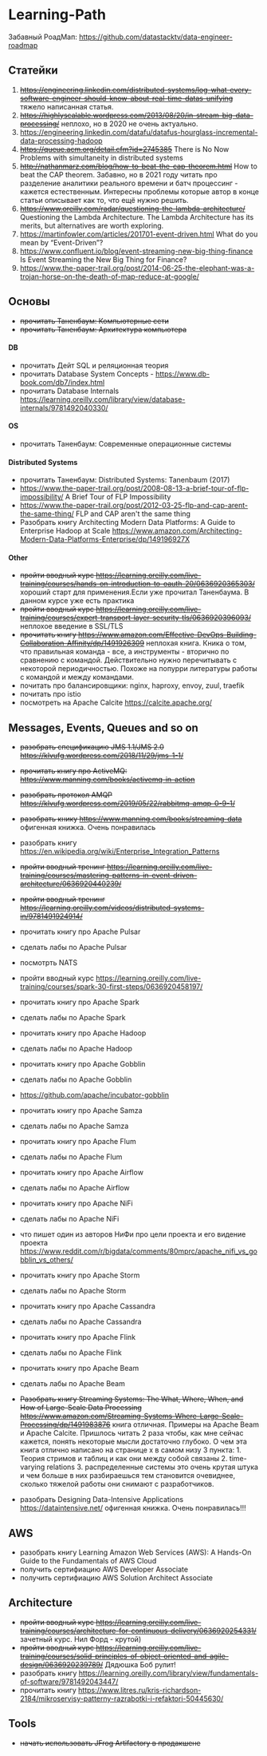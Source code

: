 # Learning-Path
Забавный РоадМап: https://github.com/datastacktv/data-engineer-roadmap
## Статейки
1. ~~https://engineering.linkedin.com/distributed-systems/log-what-every-software-engineer-should-know-about-real-time-datas-unifying~~ тяжело написанная статья. 
2. ~~https://highlyscalable.wordpress.com/2013/08/20/in-stream-big-data-processing/~~ неплохо, но в 2020 не очень актуально.
3. https://engineering.linkedin.com/datafu/datafus-hourglass-incremental-data-processing-hadoop
4. ~~https://queue.acm.org/detail.cfm?id=2745385~~ There is No Now Problems with simultaneity in distributed systems
5. ~~http://nathanmarz.com/blog/how-to-beat-the-cap-theorem.html~~ How to beat the CAP theorem. Забавно, но в 2021 году читать про разделение аналитики реального времени и батч процессинг - кажется  естественным. Интересны проблемы которые автор в конце статьи описывает как то, что ещё нужно решить.
6. ~~https://www.oreilly.com/radar/questioning-the-lambda-architecture/~~ Questioning the Lambda Architecture. The Lambda Architecture has its merits, but alternatives are worth exploring.
7. https://martinfowler.com/articles/201701-event-driven.html What do you mean by “Event-Driven”?
8. https://www.confluent.io/blog/event-streaming-new-big-thing-finance Is Event Streaming the New Big Thing for Finance?
9. https://www.the-paper-trail.org/post/2014-06-25-the-elephant-was-a-trojan-horse-on-the-death-of-map-reduce-at-google/

## Основы
* ~~прочитать Таненбаум: Компьютерные сети~~
* ~~прочитать Таненбаум: Архитектура компьютера~~

#### DB
* прочитать Дейт SQL и реляционная теория
* прочитать Database System Concepts -  https://www.db-book.com/db7/index.html
* прочитать Database Internals https://learning.oreilly.com/library/view/database-internals/9781492040330/
#### OS
* прочитать Таненбаум: Современные операционные системы
#### Distributed Systems
* прочитать Таненбаум: Distributed Systems: Tanenbaum (2017)
* https://www.the-paper-trail.org/post/2008-08-13-a-brief-tour-of-flp-impossibility/ A Brief Tour of FLP Impossibility
* https://www.the-paper-trail.org/post/2012-03-25-flp-and-cap-arent-the-same-thing/ FLP and CAP aren't the same thing
* Разобрать книгу Architecting Modern Data Platforms: A Guide to Enterprise Hadoop at Scale https://www.amazon.com/Architecting-Modern-Data-Platforms-Enterprise/dp/149196927X
#### Other
* ~~пройти вводный курс https://learning.oreilly.com/live-training/courses/hands-on-introduction-to-oauth-20/0636920365303/~~ хороший старт для применения.Если уже прочитал Таненбаума. В данном курсе уже есть практика
* ~~пройти вводный курс https://learning.oreilly.com/live-training/courses/expert-transport-layer-security-tls/0636920396093/~~ неплохое введение в SSL/TLS
* ~~прочитать книгу https://www.amazon.com/Effective-DevOps-Building-Collaboration-Affinity/dp/1491926309~~ неплохая книга. Кника о том, что правильная команда - все, а инструменты - вторично по сравнению с командой. Действительно нужно перечитывать с некоторой периодичностью. Похоже на попурри литературы работы с командой и между командами.
* почитать про балансировщики: nginx, haproxy, envoy, zuul, traefik
* почитать про istio
* посмотреть на Apache Calcite https://calcite.apache.org/

## Messages, Events, Queues and so on
* ~~разобрать спецификацию JMS 1.1/JMS 2.0 https://klvufg.wordpress.com/2018/11/29/jms-1-1/~~
* ~~прочитать книгу про ActiveMQ: https://www.manning.com/books/activemq-in-action~~
* ~~разобрать протокол AMQP https://klvufg.wordpress.com/2019/05/22/rabbitmq-amqp-0-9-1/~~
* ~~разобрать книку https://www.manning.com/books/streaming-data~~ офигенная книжка. Очень понравилась
* разобрать книгу https://en.wikipedia.org/wiki/Enterprise_Integration_Patterns 
* ~~пройти вводный тренинг https://learning.oreilly.com/live-training/courses/mastering-patterns-in-event-driven-architecture/0636920440239/~~
* ~~пройти вводный тренинг https://learning.oreilly.com/videos/distributed-systems-in/9781491924914/~~
* прочитать книгу про Apache Pulsar
* сделать лабы по Apache Pulsar
* посмотрть NATS
* пройти вводный курс https://learning.oreilly.com/live-training/courses/spark-30-first-steps/0636920458197/
* прочитать книгу про Apache Spark
* сделать лабы по Apache Spark 
* прочитать книгу про Apache Hadoop
* сделать лабы по Apache Hadoop
* прочитать книгу про Apache Gobblin
* сделать лабы по Apache Gobblin 
* https://github.com/apache/incubator-gobblin
* прочитать книгу про Apache Samza
* сделать лабы по Apache Samza
* прочитать книгу про Apache Flum
* сделать лабы по Apache Flum
* прочитать книгу про Apache Airflow
* сделать лабы по Apache Airflow
* прочитать книгу про Apache NiFi
* сделать лабы по Apache NiFi
* что пишет один из авторов НиФи про цели проекта и его видение проекта https://www.reddit.com/r/bigdata/comments/80mprc/apache_nifi_vs_gobblin_vs_others/
* прочитать книгу про Apache Storm
* сделать лабы по Apache Storm
* прочитать книгу про Apache Cassandra
* сделать лабы по Apache Cassandra
* прочитать книгу про Apache Flink
* сделать лабы по Apache Flink
* прочитать книгу про Apache Beam
* сделать лабы по Apache Beam
* ~~Разобрать книгу Streaming Systems: The What, Where, When, and How of Large-Scale Data Processing https://www.amazon.com/Streaming-Systems-Where-Large-Scale-Processing/dp/1491983876~~ книга отличная. Примеры на Apache Beam и Apache Calcite. Пришлось читать 2 раза чтобы, как мне сейчас кажется, понять некоторые мысли достаточно глубоко. О чем эта книга отлично написано на странице x в самом низу 3 пункта: 1. Теория стримов и таблиц и как они между собой связаны 2. time-varying relations 3. распределенные системы это очень крутая штука и чем больше в них разбираешься тем становится очевиднее, сколько тяжелой работы они снимают с разработчиков.

* разобрать Designing Data-Intensive Applications https://dataintensive.net/ офигенная книжка. Очень понравилась!!!


## AWS
* разобрать книгу Learning Amazon Web Services (AWS): A Hands-On Guide to the Fundamentals of AWS Cloud 
* получить сертифиацию AWS Developer Associate
* получить сертифиацию AWS Solution Architect Associate

## Architecture
* ~~пройти вводный курс https://learning.oreilly.com/live-training/courses/architecture-for-continuous-delivery/0636920254331/~~ зачетный курс. Нил Форд - крутой)
* ~~пройти вводный курс https://learning.oreilly.com/live-training/courses/solid-principles-of-object-oriented-and-agile-design/0636920239789/~~ Дядюшка Боб рулит!
* разобрать книгу https://learning.oreilly.com/library/view/fundamentals-of-software/9781492043447/
* прочитать книгу https://www.litres.ru/kris-richardson-2184/mikroservisy-patterny-razrabotki-i-refaktori-50445630/

## Tools
* ~~начать использовать JFrog Artifactory в продакшене~~
